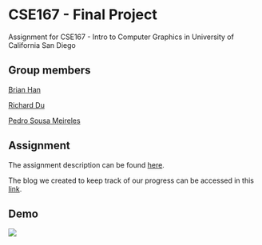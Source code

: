 # CSE167 - Final Project
Assignment for CSE167 - Intro to Computer Graphics in University of California San Diego

## Group members
[Brian Han](https://github.com/bmhan)

[Richard Du](https://github.com/rdhub)

[Pedro Sousa Meireles](https://github.com/psmeireles)

## Assignment
The assignment description can be found [here](http://ivl.calit2.net/wiki/index.php/Project5F18).

The blog we created to keep track of our progress can be accessed in this [link](https://bprcse167.blogspot.com/).

## Demo

[![](http://img.youtube.com/vi/olWx6V70AxA/0.jpg)](http://www.youtube.com/watch?v=olWx6V70AxA "Demo")
